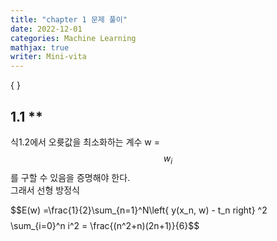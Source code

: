 ```yaml
---
title: "chapter 1 문제 풀이"
date: 2022-12-01
categories: Machine Learning
mathjax: true
writer: Mini-vita
---
```


\{ \}

## 1.1 **

식1.2에서 오륫값을 최소화하는 계수 w = $${w_i}$$를 구할 수 있음을 증명해야 한다.  
그래서 선형 방정식

$$E(w) =\frac{1}{2}\sum_{n=1}^N\left{ y(x_n, w) - t_n right\} ^2$$
$$\sum_{i=0}^n i^2 = \frac{(n^2+n)(2n+1)}{6}$$

